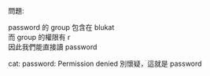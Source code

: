 問題:</br>

password 的 group 包含在 blukat </br>
而 group 的權限有 r </br>
因此我們能直接讀 password </br>

cat: password: Permission denied 別懷疑，這就是 password </br>


